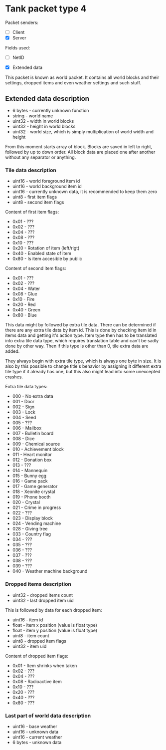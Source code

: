 # Tank packet type 4

Packet senders:
- [ ] Client
- [x] Server

Fields used:
- [ ] NetID
- [x] Extended data


This packet is known as world packet. It contains all world blocks and their settings, dropped items and even weather settings and such stuff.

## Extended data description

- 6 bytes - currently unknown function
- string - world name
- uint32 - width in world blocks
- uint32 - height in world blocks
- uint32 - world size, which is simply multiplication of world width and height

From this moment starts array of block. Blocks are saved in left to right, followed by up to down order. All block data are placed one after another without any separator or anything.

### Tile data description

- uint16 - world foreground item id
- uint16 - world background item id
- uint16 - currently unknown data, it is recommended to keep them zero
- uint8 - first item flags
- uint8 - second item flags

Content of first item flags:
- 0x01 - ???
- 0x02 - ???
- 0x04 - ???
- 0x08 - ???
- 0x10 - ???
- 0x20 - Rotation of item (left/rigt)
- 0x40 - Enabled state of item
- 0x80 - Is item accesible by public

Content of second item flags:
- 0x01 - ???
- 0x02 - ???
- 0x04 - Water
- 0x08 - Glue
- 0x10 - Fire
- 0x20 - Red
- 0x40 - Green
- 0x80 - Blue

This data might by followed by extra tile data. There can be determined if there are any extra tile data by item id. This is done by checking item id in items data and getting it's action type. Item type then has to be translated into extra tile data type, which requires translation table and can't be sadly done by other way. Then if this type is other than 0, tile extra data are added.

They always begin with extra tile type, which is always one byte in size. It is also by this possible to change title's behavior by assigning it different extra tile type if it already has one, but this also might lead into some unexcepted crashes.

Extra tile data types:
- 000 - No extra data
- 001 - Door
- 002 - Sign
- 003 - Lock
- 004 - Seed
- 005 - ???
- 006 - Mailbox
- 007 - Bulletin board
- 008 - Dice
- 009 - Chemical source
- 010 - Achievement block
- 011 - Heart monitor
- 012 - Donation box
- 013 - ???
- 014 - Mannequin
- 015 - Bunny egg
- 016 - Game pack
- 017 - Game generator
- 018 - Xeonite crystal
- 019 - Phone booth
- 020 - Crystal
- 021 - Crime in progress
- 022 - ???
- 023 - Display block
- 024 - Vending machine
- 028 - Giving tree
- 033 - Country flag
- 034 - ???
- 035 - ???
- 036 - ???
- 037 - ???
- 038 - ???
- 039 - ???
- 040 - Weather machine background

### Dropped items description

- uint32 - dropped items count
- uint32 - last dropped item uid

This is followed by data for each dropped item:

- uint16 - item id
- float - item x position (value is float type)
- float - item y position (value is float type)
- uint8 - item count
- uint8 - dropped item flags
- uint32 - item uid

Content of dropped item flags:
- 0x01 - Item shrinks when taken
- 0x02 - ???
- 0x04 - ???
- 0x08 - Radioactive item
- 0x10 - ???
- 0x20 - ???
- 0x40 - ???
- 0x80 - ???

### Last part of world data description

- uint16 - base weather
- uint16 - unknown data
- uint16 - current weather
- 6 bytes - unknown data
